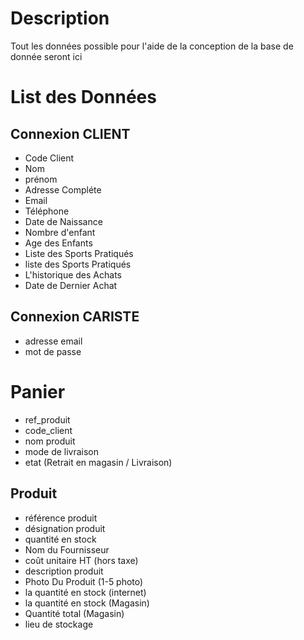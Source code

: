 # Description

Tout les données possible pour l'aide de la conception de la base de donnée seront ici 

# List des Données


## Connexion CLIENT

- Code Client 
- Nom 
- prénom
- Adresse Compléte 
- Email
- Téléphone 
- Date de Naissance 
- Nombre d'enfant 
- Age des Enfants 
- Liste des Sports Pratiqués
- liste des Sports Pratiqués
- L'historique des Achats
- Date de Dernier Achat  

## Connexion CARISTE  
- adresse email 
- mot de passe 


# Panier
- ref_produit
- code_client
- nom produit
- mode de livraison
- etat (Retrait en magasin / Livraison)

## Produit 

- référence produit
- désignation produit
- quantité en stock
- Nom du Fournisseur
- coût unitaire HT (hors taxe)
- description produit 
- Photo Du Produit (1-5 photo)
- la quantité en stock (internet)
- la quantité en stock (Magasin)
- Quantité total (Magasin)
- lieu de stockage
